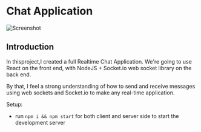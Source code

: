 # Chat Application

![Screenshot](https://user-images.githubusercontent.com/60659414/154723517-3323a258-7058-42ac-8f53-b137a9af57a7.png)

## Introduction

In thisproject,I created a full Realtime Chat Application. We're going to use  React on the front end, with NodeJS + Socket.io web socket library on the back end. 

By that, I feel a strong understanding of how to send and receive messages using web sockets and Socket.io to make any real-time application.



Setup:
- run ```npm i && npm start``` for both client and server side to start the development server
